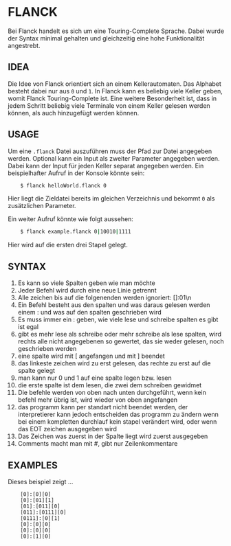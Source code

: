 # FLANCK

Bei Flanck handelt es sich um eine Touring-Complete Sprache.
Dabei wurde der Syntax minimal gehalten und gleichzeitig eine hohe Funktionalität angestrebt.

## IDEA

Die Idee von Flanck orientiert sich an einem Kellerautomaten.
Das Alphabet besteht dabei nur aus `0` und `1`.
In Flanck kann es beliebig viele Keller geben, womit Flanck Touring-Complete ist.
Eine weitere Besonderheit ist, dass in jedem Schritt beliebig viele Terminale 
von einem Keller gelesen werden können, als auch hinzugefügt werden können.

## USAGE

Um eine ``.flanck`` Datei auszuführen muss der Pfad zur Datei angegeben werden.
Optional kann ein Input als zweiter Parameter angegeben werden.
Dabei kann der Input für jeden Keller separat angegeben werden.
Ein beispielhafter Aufruf in der Konsole könnte sein:
```sh
    $ flanck helloWorld.flanck 0
```
Hier liegt die Zieldatei bereits im gleichen Verzeichnis 
und bekommt ``0`` als zusätzlichen Parameter.

Ein weiter Aufruf könnte wie folgt aussehen:
```sh
    $ flanck example.flanck 0|10010|1111
```
Hier wird auf die ersten drei Stapel gelegt.

## SYNTAX

1. Es kann so viele Spalten geben wie man möchte
2. Jeder Befehl wird durch eine neue Linie getrennt
3. Alle zeichen bis auf die folgenenden werden ignoriert: []:01\n
4. Ein Befehl besteht aus den spalten und was daraus gelesen werden einem : und was auf den spalten geschrieben wird
5. Es muss immer ein : geben, wie viele lese und schreibe spalten es gibt ist egal
6. gibt es mehr lese als schreibe oder mehr schreibe als lese spalten, wird rechts alle nicht angegebenen so gewertet, das sie weder gelesen, noch geschrieben werden
7. eine spalte wird mit [ angefangen und mit ] beendet
8. das linkeste zeichen wird zu erst gelesen, das rechte zu erst auf die spalte gelegt
9. man kann nur 0 und 1 auf eine spalte legen bzw. lesen
10. die erste spalte ist dem lesen, die zwei dem schreiben gewidmet
11. Die befehle werden von oben nach unten durchgeführt, wenn kein befehl mehr übrig ist, wird wieder von oben angefangen
12. das programm kann per standart nicht beendet werden, der interpretierer kann jedoch entscheiden das programm zu ändern wenn bei einem kompletten durchlauf kein stapel verändert wird, oder wenn das EOT zeichen ausgegeben wird
13. Das Zeichen was zuerst in der Spalte liegt wird zuerst ausgegeben
14. Comments macht man mit #, gibt nur Zeilenkommentare

## EXAMPLES

Dieses beispiel zeigt ...
```shell
    [0]:[0][0]
    [0]:[01][1]
    [01]:[011][0]
    [011]:[0111][0]
    [0111]:[0][1]
    [0]:[0][0]
    [0]:[0][0]
    [0]:[1][0]
```